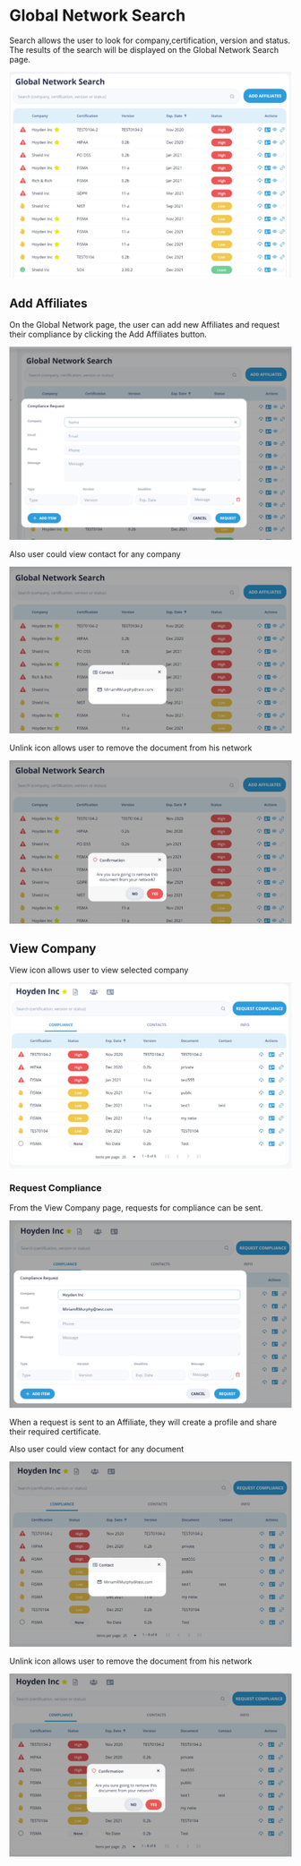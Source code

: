 # Global Network Search

Search allows the user to look for company,certification, version and status.  
The results of the search will be displayed on the Global Network Search page.

![Global Network Search](/images/global1.jpg)

## Add Affiliates

On the Global Network page, the user can add new Affiliates and request their compliance by clicking the Add Affiliates button.

![Add Affiliates](/images/global2.jpg)

Also user could view contact for any company

![View Contact](/images/global3.jpg)

Unlink icon allows user to remove the document from his network

![Unlink](/images/global4.jpg)

## View Company

View icon allows user to view selected company

![View Company](/images/global5.jpg)

### Request Compliance

From the View Company page, requests for compliance can be sent.

![Request Compliance](/images/global6.jpg)

When a request is sent to an Affiliate, they will create a profile and share their required certificate.

Also user could view contact for any document

![View Contact](/images/global7.jpg)

Unlink icon allows user to remove the document from his network

![Unlink](/images/global8.jpg)
